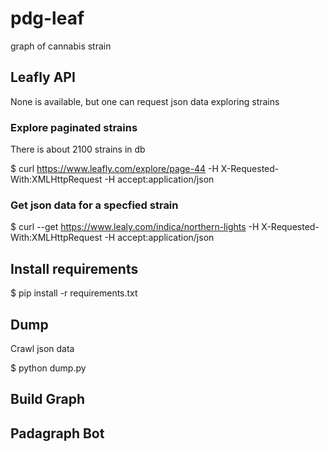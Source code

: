# pdg-leaf
graph of cannabis strain

## Leafly API 
None is available, but one can request json data exploring strains

### Explore paginated strains

There is about 2100 strains in db
  
  $ curl  https://www.leafly.com/explore/page-44 -H X-Requested-With:XMLHttpRequest -H accept:application/json

### Get json data for a specfied strain

  $ curl --get https://www.lealy.com/indica/northern-lights -H X-Requested-With:XMLHttpRequest -H accept:application/json

## Install requirements

$ pip install -r requirements.txt

## Dump

Crawl json data

$ python dump.py

## Build Graph

## Padagraph Bot

